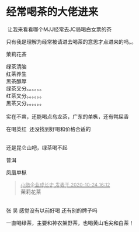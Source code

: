 # 经常喝茶的大佬进来


<img src="static/image/smiley/default/lol.gif" smilieid="12" border="0" alt="" /> 让我来看看哪个MJJ经常去JC局喝白女票的茶

只有我是理解为经常被请进去喝茶的意思才点进来的吗。。

茉莉花茶

绿茶清脑<br />
红茶养生<br />
黑茶醇厚<br />
绿茶又分。。。。。。<br />
红茶又分。。。。。。<br />
黑茶又分。。。。。。<br />
<br />
实在不爽，还能喝点乌龙茶，广东的单枞，还有鸭屎香

在喝英红&nbsp;&nbsp;还没找到好喝和价格合适的<br />
<br />


还是昆仑山吧，绿茶喝不起

普洱

<img src="static/image/smiley/yct/022.gif" smilieid="42" border="0" alt="" />凤凰单枞

<div class="quote"><blockquote><font size="2"><a href="https://www.hostloc.com/forum.php?mod=redirect&amp;goto=findpost&amp;pid=9346309&amp;ptid=757986" target="_blank"><font color="#999999">小微企业成长史 发表于 2020-10-24 16:12</font></a></font><br />
茉莉花茶</blockquote></div><br />
张 吴 感觉没有以前好喝 还有别的牌子吗

一直喝绿茶，主要和神农架野茶，也喝黄山毛尖和白茶！<br />
<br />
<img src="static/image/smiley/default/lol.gif" smilieid="12" border="0" alt="" /><img src="static/image/smiley/default/lol.gif" smilieid="12" border="0" alt="" /><img src="static/image/smiley/default/lol.gif" smilieid="12" border="0" alt="" />
